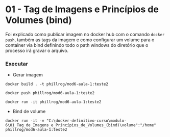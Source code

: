 # 01 - Tag de Imagens e Princípios de Volumes (bind)

Foi explicado como publicar imagem no docker hub com o comando ```docker push```, também as tags da imagem e como configurar um volume para o container via bind definindo todo o path windows do diretório que o processo irá gravar o arquivo.

### Executar
- Gerar imagem 

```docker build . -t phillrog/mod6-aula-1:teste2```

```docker push phillrog/mod6-aula-1:teste2```

```docker run -it phillrog/mod6-aula-1:teste2```

- Bind de volume

```docker run -it -v "C:\docker-definitivo-curso\modulo-6\01_Tag_de_Imagens_e_Princípios_de_Volumes_(bind)\volume":"/home" phillrog/mod6-aula-1:teste2```


